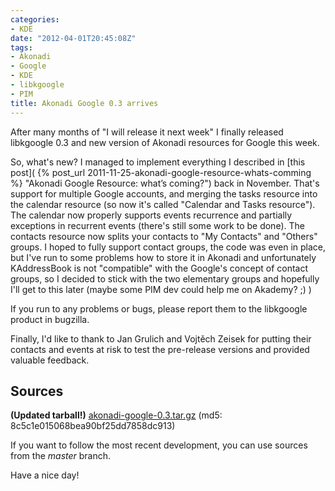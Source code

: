 ```yaml
---
categories:
- KDE
date: "2012-04-01T20:45:08Z"
tags:
- Akonadi
- Google
- KDE
- libkgoogle
- PIM
title: Akonadi Google 0.3 arrives
---
```

After many months of "I will release it next week" I finally released libkgoogle 0.3 and new version of Akonadi resources for Google this week.

So, what's new? I managed to implement everything I described in [this post]( {% post_url 2011-11-25-akonadi-google-resource-whats-comming %} "Akonadi Google Resource: what’s coming?") back in November. That's support for multiple Google accounts, and merging the tasks resource into the calendar resource (so now it's called "Calendar and Tasks resource"). The calendar now properly supports events recurrence and partially exceptions in recurrent events (there's still some work to be done). The contacts resource now splits your contacts to "My Contacts" and "Others" groups. I hoped to fully support contact groups, the code was even in place, but I've run to some problems how to store it in Akonadi and unfortunately KAddressBook is not "compatible" with the Google's concept of contact groups, so I decided to stick with the two elementary groups and hopefully I'll get to this later (maybe some PIM dev could help me on Akademy? ;) )

If you run to any problems or bugs, please report them to the libkgoogle product in bugzilla.

Finally, I'd like to thank to Jan Grulich and Vojtěch Zeisek for putting their contacts and events at risk to test the pre-release versions and provided valuable feedback.

## Sources

**(Updated tarball!)** [akonadi-google-0.3.tar.gz](/assets/akonadi-google-0.3.tar.gz) (md5: 8c5c1e015068bea90bf25dd7858dc913)

If you want to follow the most recent development, you can use sources from the *master* branch.

Have a nice day!
